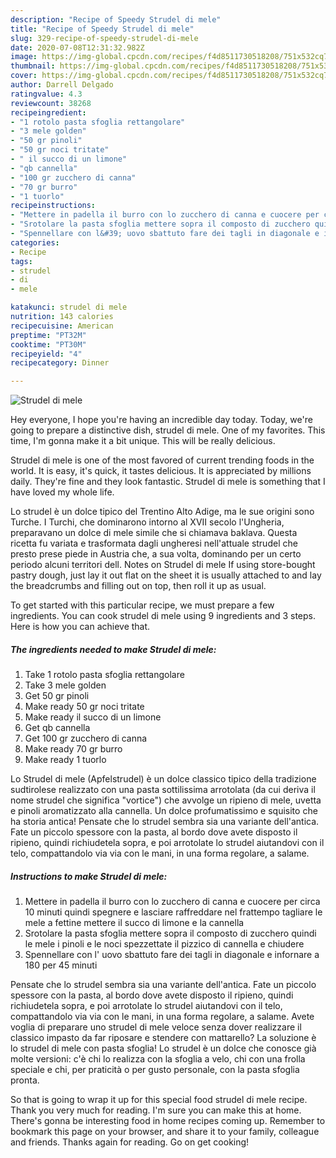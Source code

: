 ```yaml
---
description: "Recipe of Speedy Strudel di mele"
title: "Recipe of Speedy Strudel di mele"
slug: 329-recipe-of-speedy-strudel-di-mele
date: 2020-07-08T12:31:32.982Z
image: https://img-global.cpcdn.com/recipes/f4d8511730518208/751x532cq70/strudel-di-mele-recipe-main-photo.jpg
thumbnail: https://img-global.cpcdn.com/recipes/f4d8511730518208/751x532cq70/strudel-di-mele-recipe-main-photo.jpg
cover: https://img-global.cpcdn.com/recipes/f4d8511730518208/751x532cq70/strudel-di-mele-recipe-main-photo.jpg
author: Darrell Delgado
ratingvalue: 4.3
reviewcount: 38268
recipeingredient:
- "1 rotolo pasta sfoglia rettangolare"
- "3 mele golden"
- "50 gr pinoli"
- "50 gr noci tritate"
- " il succo di un limone"
- "qb cannella"
- "100 gr zucchero di canna"
- "70 gr burro"
- "1 tuorlo"
recipeinstructions:
- "Mettere in padella il burro con lo zucchero di canna e cuocere per circa 10 minuti quindi spegnere e lasciare raffreddare nel frattempo tagliare le mele a fettine mettere il succo di limone e la cannella"
- "Srotolare la pasta sfoglia mettere sopra il composto di zucchero quindi le mele i pinoli e le noci spezzettate il pizzico di cannella e chiudere"
- "Spennellare con l&#39; uovo sbattuto fare dei tagli in diagonale e infornare a 180 per 45 minuti"
categories:
- Recipe
tags:
- strudel
- di
- mele

katakunci: strudel di mele 
nutrition: 143 calories
recipecuisine: American
preptime: "PT32M"
cooktime: "PT30M"
recipeyield: "4"
recipecategory: Dinner

---
```



![Strudel di mele](https://img-global.cpcdn.com/recipes/f4d8511730518208/751x532cq70/strudel-di-mele-recipe-main-photo.jpg)

Hey everyone, I hope you're having an incredible day today. Today, we're going to prepare a distinctive dish, strudel di mele. One of my favorites. This time, I'm gonna make it a bit unique. This will be really delicious.

Strudel di mele is one of the most favored of current trending foods in the world. It is easy, it's quick, it tastes delicious. It is appreciated by millions daily. They're fine and they look fantastic. Strudel di mele is something that I have loved my whole life.

Lo strudel è un dolce tipico del Trentino Alto Adige, ma le sue origini sono Turche. I Turchi, che dominarono intorno al XVII secolo l&#39;Ungheria, preparavano un dolce di mele simile che si chiamava baklava. Questa ricetta fu variata e trasformata dagli ungheresi nell&#39;attuale strudel che presto prese piede in Austria che, a sua volta, dominando per un certo periodo alcuni territori dell. Notes on Strudel di mele If using store-bought pastry dough, just lay it out flat on the sheet it is usually attached to and lay the breadcrumbs and filling out on top, then roll it up as usual.


To get started with this particular recipe, we must prepare a few ingredients. You can cook strudel di mele using 9 ingredients and 3 steps. Here is how you can achieve that.

<!--inarticleads1-->

##### The ingredients needed to make Strudel di mele:

1. Take 1 rotolo pasta sfoglia rettangolare
1. Take 3 mele golden
1. Get 50 gr pinoli
1. Make ready 50 gr noci tritate
1. Make ready  il succo di un limone
1. Get qb cannella
1. Get 100 gr zucchero di canna
1. Make ready 70 gr burro
1. Make ready 1 tuorlo


Lo Strudel di mele (Apfelstrudel) è un dolce classico tipico della tradizione sudtirolese realizzato con una pasta sottilissima arrotolata (da cui deriva il nome strudel che significa &#34;vortice&#34;) che avvolge un ripieno di mele, uvetta e pinoli aromatizzato alla cannella. Un dolce profumatissimo e squisito che ha storia antica! Pensate che lo strudel sembra sia una variante dell&#39;antica. Fate un piccolo spessore con la pasta, al bordo dove avete disposto il ripieno, quindi richiudetela sopra, e poi arrotolate lo strudel aiutandovi con il telo, compattandolo via via con le mani, in una forma regolare, a salame. 

<!--inarticleads2-->

##### Instructions to make Strudel di mele:

1. Mettere in padella il burro con lo zucchero di canna e cuocere per circa 10 minuti quindi spegnere e lasciare raffreddare nel frattempo tagliare le mele a fettine mettere il succo di limone e la cannella
1. Srotolare la pasta sfoglia mettere sopra il composto di zucchero quindi le mele i pinoli e le noci spezzettate il pizzico di cannella e chiudere
1. Spennellare con l&#39; uovo sbattuto fare dei tagli in diagonale e infornare a 180 per 45 minuti


Pensate che lo strudel sembra sia una variante dell&#39;antica. Fate un piccolo spessore con la pasta, al bordo dove avete disposto il ripieno, quindi richiudetela sopra, e poi arrotolate lo strudel aiutandovi con il telo, compattandolo via via con le mani, in una forma regolare, a salame. Avete voglia di preparare uno strudel di mele veloce senza dover realizzare il classico impasto da far riposare e stendere con mattarello? La soluzione è lo strudel di mele con pasta sfoglia! Lo strudel è un dolce che conosce già molte versioni: c&#39;è chi lo realizza con la sfoglia a velo, chi con una frolla speciale e chi, per praticità o per gusto personale, con la pasta sfoglia pronta. 

So that is going to wrap it up for this special food strudel di mele recipe. Thank you very much for reading. I'm sure you can make this at home. There's gonna be interesting food in home recipes coming up. Remember to bookmark this page on your browser, and share it to your family, colleague and friends. Thanks again for reading. Go on get cooking!
